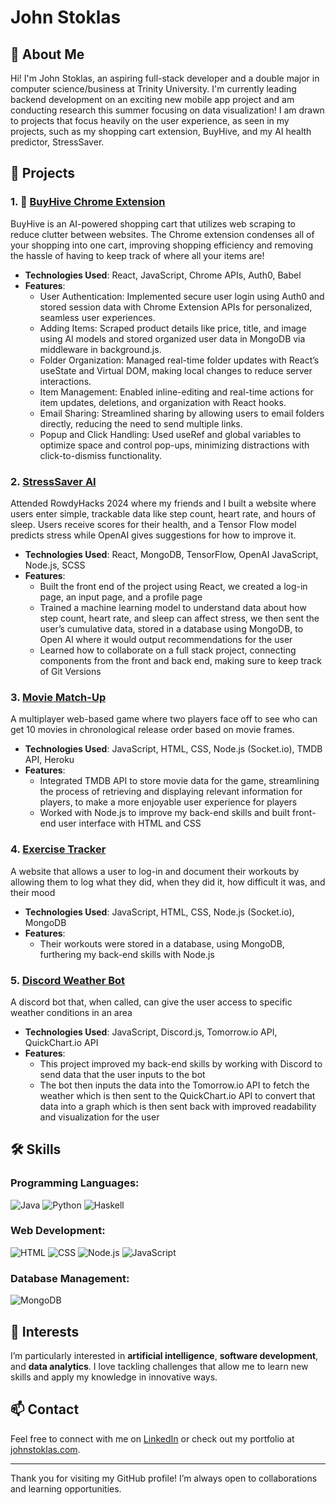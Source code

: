 # John Stoklas

## 👋 About Me
Hi! I'm John Stoklas, an aspiring full-stack developer and a double major in computer science/business at Trinity University. I'm currently leading backend development on an exciting new mobile app project and am conducting research this summer focusing on data visualization! I am drawn to projects that focus heavily on the user experience, as seen in my projects, such as my shopping cart extension, BuyHive, and my AI health predictor, StressSaver. 

## 🚀 Projects
### 1. 🐝 [BuyHive Chrome Extension](https://github.com/johnstoklas/buy-hive)
BuyHive is an AI-powered shopping cart that utilizes web scraping to reduce clutter between websites. The Chrome extension condenses all of your shopping into one cart, improving shopping efficiency and removing the hassle of having to keep track of where all your items are!
- **Technologies Used**: React, JavaScript, Chrome APIs, Auth0, Babel
- **Features**:
  - User Authentication: Implemented secure user login using Auth0 and stored session data with Chrome Extension APIs for personalized, seamless user experiences.
  - Adding Items: Scraped product details like price, title, and image using AI models and stored organized user data in MongoDB via middleware in background.js.
  - Folder Organization: Managed real-time folder updates with React’s useState and Virtual DOM, making local changes to reduce server interactions.
  - Item Management: Enabled inline-editing and real-time actions for item updates, deletions, and organization with React hooks.
  - Email Sharing: Streamlined sharing by allowing users to email folders directly, reducing the need to send multiple links.
  - Popup and Click Handling: Used useRef and global variables to optimize space and control pop-ups, minimizing distractions with click-to-dismiss functionality.

### 2. [StressSaver AI](https://github.com/johnstoklas/rowdy-hacks-2024)
Attended RowdyHacks 2024 where my friends and I built a website where users enter simple, trackable data like step count, heart rate, and hours of sleep. Users receive scores for their health, and a Tensor Flow model predicts stress while OpenAI gives suggestions for how to improve it.
- **Technologies Used**: React, MongoDB, TensorFlow, OpenAI JavaScript, Node.js, SCSS
- **Features**:
  - Built the front end of the project using React, we created a log-in page, an input page, and a profile page
  -	Trained a machine learning model to understand data about how step count, heart rate, and sleep can affect stress, we then sent the user’s cumulative data, stored in a database using MongoDB, to Open AI where it would output recommendations for the user
  -	Learned how to collaborate on a full stack project, connecting components from the front and back end, making sure to keep track of Git Versions
    
### 3. [Movie Match-Up](https://github.com/johnstoklas/movie-guesser)
A multiplayer web-based game where two players face off to see who can get 10 movies in chronological release order based on movie frames.
- **Technologies Used**: JavaScript, HTML, CSS, Node.js (Socket.io), TMDB API, Heroku	
- **Features**:
  - Integrated TMDB API to store movie data for the game, streamlining the process of retrieving and displaying relevant information for players, to make a more enjoyable user experience for players
  - Worked with Node.js to improve my back-end skills and built front-end user interface with HTML and CSS

### 4. [Exercise Tracker](https://github.com/johnstoklas/training-log-app)
A website that allows a user to log-in and document their workouts by allowing them to log what they did, when they did it, how difficult it was, and their mood
- **Technologies Used**: JavaScript, HTML, CSS, Node.js (Socket.io), MongoDB
- **Features**:
  -	Their workouts were stored in a database, using MongoDB, furthering my back-end skills with Node.js

### 5. [Discord Weather Bot](https://github.com/johnstoklas/discord-weather-bot)
A discord bot that, when called, can give the user access to specific weather conditions in an area
- **Technologies Used**: JavaScript, Discord.js, Tomorrow.io API, QuickChart.io API
- **Features**:
  -	This project improved my back-end skills by working with Discord to send data that the user inputs to the bot
  -	The bot then inputs the data into the Tomorrow.io API to fetch the weather which is then sent to the QuickChart.io API to convert that data into a graph which is then sent back with improved readability and visualization for the user
 
## 🛠️ Skills
### Programming Languages:
![Java](https://img.shields.io/badge/Java-ED8B00?style=for-the-badge&logo=java&logoColor=white) 
![Python](https://img.shields.io/badge/Python-3776AB?style=for-the-badge&logo=python&logoColor=white)
![Haskell](https://img.shields.io/badge/Haskell-5D4F85?style=for-the-badge&logo=haskell&logoColor=white) 

### Web Development:
![HTML](https://img.shields.io/badge/HTML5-E34F26?style=for-the-badge&logo=html5&logoColor=white) 
![CSS](https://img.shields.io/badge/CSS3-1572B6?style=for-the-badge&logo=css3&logoColor=white) 
![Node.js](https://img.shields.io/badge/Node.js-339933?style=for-the-badge&logo=nodedotjs&logoColor=white) 
![JavaScript](https://img.shields.io/badge/JavaScript-F7DF1E?style=for-the-badge&logo=javascript&logoColor=black)

### Database Management:
![MongoDB](https://img.shields.io/badge/MongoDB-47A248?style=for-the-badge&logo=mongodb&logoColor=white)

## 🌟 Interests
I’m particularly interested in **artificial intelligence**, **software development**, and **data analytics**. I love tackling challenges that allow me to learn new skills and apply my knowledge in innovative ways.

## 📫 Contact
Feel free to connect with me on [LinkedIn](https://www.linkedin.com/in/john-stoklas) or check out my portfolio at [johnstoklas.com](https://www.johnstoklas.com).

---

Thank you for visiting my GitHub profile! I’m always open to collaborations and learning opportunities.
